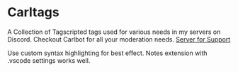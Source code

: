 # Carltags

A Collection of Tagscripted tags used for various needs in my servers on Discord. Checkout Carlbot for all your moderation needs.
[Server for Support](https://discord.gg/carl)

Use custom syntax highlighting for best effect. Notes extension with .vscode settings works well.
